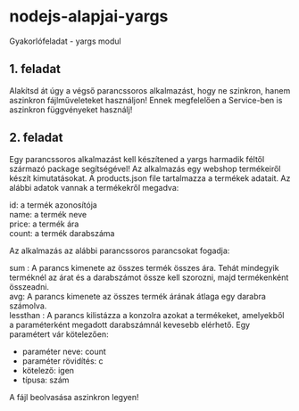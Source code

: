 # nodejs-alapjai-yargs
Gyakorlófeladat - yargs modul

## 1. feladat
Alakítsd át úgy a végső parancssoros alkalmazást, hogy ne szinkron, hanem aszinkron fájlműveleteket használjon!
Ennek megfelelően a Service-ben is aszinkron függvényeket használj!

## 2. feladat
Egy parancssoros alkalmazást kell készítened a yargs harmadik féltől származó package segítségével! Az alkalmazás egy webshop termékeiről készít kimutatásokat. A products.json file tartalmazza a termékek adatait. Az alábbi adatok vannak a termékekről megadva:

id: a termék azonosítója  
name: a termék neve  
price: a termék ára  
count: a termék darabszáma  

Az alkalmazás az alábbi parancssoros parancsokat fogadja:

sum : A parancs kimenete az összes termék összes ára. Tehát mindegyik terméknél az árat és a darabszámot össze kell szorozni, majd termékenként összeadni.  
avg: A parancs kimenete az összes termék árának átlaga egy darabra számolva.  
lessthan : A parancs kilistázza a konzolra azokat a termékeket, amelyekből a paraméterként megadott darabszámnál kevesebb elérhető. Egy paramétert vár kötelezően:
  - paraméter neve: count
  - paraméter rövidítés: c
  - kötelező: igen
  - típusa: szám

A fájl beolvasása aszinkron legyen!
